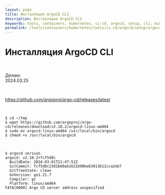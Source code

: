 ```yaml
---
layout: page
title: Инсталляция ArgoCD CLI
description: Инсталляция ArgoCD CLI
keywords: tools, containers, kubernetes, ci-cd, argocd, setup, cli, minikube
permalink: /tools/containers/kubernetes/tools/ci-cd/argocd/setup/argocd-cli/
---
```


# Инсталляция ArgoCD CLI

<br/>

Делаю:  
2024.03.25

<br/>

https://github.com/argoproj/argo-cd/releases/latest

<br/>

```
$ cd ~/tmp
$ wget https://github.com/argoproj/argo-cd/releases/download/v2.10.2/argocd-linux-amd64
$ sudo mv argocd-linux-amd64 /usr/local/bin/argocd
$ chmod +x /usr/local/bin/argocd
```

<br/>

```
$ argocd version
argocd: v2.10.2+fcf5d8c
  BuildDate: 2024-03-01T21:47:51Z
  GitCommit: fcf5d8c2381b68ab1621b90be63913b12cca2eb7
  GitTreeState: clean
  GoVersion: go1.21.7
  Compiler: gc
  Platform: linux/amd64
FATA[0000] Argo CD server address unspecified
```
